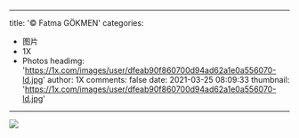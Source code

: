 
---
title: '© Fatma GÖKMEN'
categories: 
 - 图片
 - 1X
 - Photos
headimg: 'https://1x.com/images/user/dfeab90f860700d94ad62a1e0a556070-ld.jpg'
author: 1X
comments: false
date: 2021-03-25 08:09:33
thumbnail: 'https://1x.com/images/user/dfeab90f860700d94ad62a1e0a556070-ld.jpg'
---

<div>   
<img src="https://1x.com/images/user/dfeab90f860700d94ad62a1e0a556070-ld.jpg" referrerpolicy="no-referrer">  
</div>
            